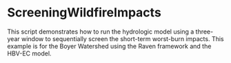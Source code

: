 # ScreeningWildfireImpacts

This script demonstrates how to run the hydrologic model using a three-year window to sequentially screen the short-term worst-burn impacts. This example is for the Boyer Watershed using the Raven framework and the HBV-EC model.
